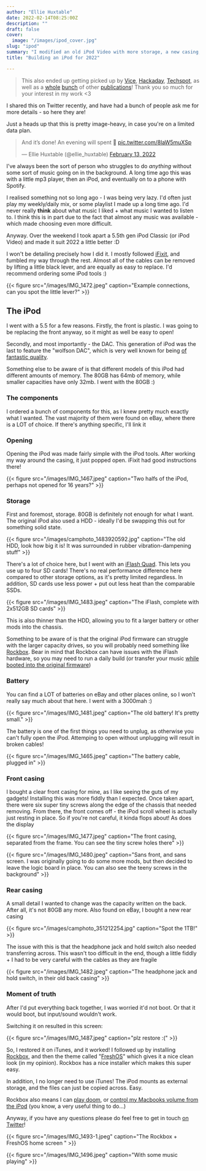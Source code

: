 ```yaml
---
author: "Ellie Huxtable"
date: 2022-02-14T08:25:00Z
description: ""
draft: false
cover:
  image: "/images/ipod_cover.jpg"
slug: "ipod"
summary: "I modified an old iPod Video with more storage, a new casing, and more battery life. Also some fancy software :)"
title: "Building an iPod for 2022"

---
```





> This also ended up getting picked up by [Vice](https://www.vice.com/en/article/qjbexd/a-software-engineer-upgraded-an-old-ipod-for-2022), [Hackaday](https://hackaday.com/2022/02/16/classic-ipods-are-super-upgradeable-in-2022/), [Techspot](https://www.techspot.com/community/topics/breathing-new-life-into-an-old-ipod-with-a-few-thoughtful-upgrades.273895/), as well as a [whole](https://www.xataka.com/musica/este-fantastico-ipod-tuneado-demuestra-que-amor-reproductores-mp3-antano-sigue-muy-vivo)  [bunch](https://www.macobserver.com/news/engineer-upgraded-ipod-video/) of other [publications](https://blog.adafruit.com/2022/02/16/building-an-ipod-for-2022-apple-aipod-ellie_huxtable/)! Thank you so much for your interest in my work <3

I shared this on Twitter recently, and have had a bunch of people ask me for more details - so here they are!

Just a heads up that this is pretty image-heavy, in case you're on a limited data plan.

<blockquote class="twitter-tweet"><p lang="en" dir="ltr">And it’s done! An evening will spent 🥰 <a href="https://t.co/8laW5muXSp">pic.twitter.com/8laW5muXSp</a></p>&mdash; Ellie Huxtable (@ellie_huxtable) <a href="https://twitter.com/ellie_huxtable/status/1492989732002877443?ref_src=twsrc%5Etfw">February 13, 2022</a></blockquote>
<script async src="https://platform.twitter.com/widgets.js" charset="utf-8"></script>

I've always been the sort of person who struggles to do _anything_ without some sort of music going on in the background. A long time ago this was with a little mp3 player, then an iPod, and eventually on to a phone with Spotify.

I realised something not so long ago - I was being very lazy. I'd often just play my weekly/daily mix, or some playlist I made up a long time ago. I'd never really **think** about what music I liked + what music I wanted to listen to. I think this is in part due to the fact that almost any music was available - which made choosing even more difficult.

Anyway. Over the weekend I took apart a 5.5th gen iPod Classic (or iPod Video) and made it suit 2022 a little better :D

I won't be detailing precisely how I did it. I mostly followed [iFixit](https://www.ifixit.com/Device/iPod_5th_Generation_%28Video%29), and fumbled my way through the rest. Almost all of the cables can be removed by lifting a little black lever, and are equally as easy to replace. I'd recommend ordering some iPod tools :)

{{< figure src="/images/IMG_1472.jpeg" caption="Example connections, can you spot the little lever?" >}}

## The iPod

I went with a 5.5 for a few reasons. Firstly, the front is plastic. I was going to be replacing the front anyway, so it might as well be easy to open!

Secondly, and most importantly - the DAC. This generation of iPod was the last to feature the "wolfson DAC", which is very well known for being [of fantastic quality](https://www.macintoshhowto.com/ipod/which-ipod-has-the-best-audio-quality.html/2).

Something else to be aware of is that different models of this iPod had different amounts of memory. The 80GB has 64mb of memory, while smaller capacities have only 32mb. I went with the 80GB :)

### The components

I ordered a bunch of components for this, as I knew pretty much exactly what I wanted. The vast majority of them were found on eBay, where there is a LOT of choice. If there's anything specific, I'll link it

### Opening

Opening the iPod was made fairly simple with the iPod tools. After working my way around the casing, it just popped open. iFixit had good instructions there!

{{< figure src="/images/IMG_1467.jpeg" caption="Two halfs of the iPod, perhaps not opened for 16 years?" >}}

### Storage

First and foremost, storage. 80GB is definitely not enough for what I want. The original iPod also used a HDD - ideally I'd be swapping this out for something solid state.

{{< figure src="/images/camphoto_1483920592.jpg" caption="The old HDD, look how big it is! It was surrounded in rubber vibration-dampening stuff" >}}

There's a lot of choice here, but I went with an [iFlash Quad](https://www.iflash.xyz/store/iflash-quad/). This lets you use up to four SD cards! There's no real performance difference here compared to other storage options, as it's pretty limited regardless. In addition, SD cards use less power + put out less heat than the comparable SSDs.

{{< figure src="/images/IMG_1483.jpeg" caption="The iFlash, complete with 2x512GB SD cards" >}}

This is also thinner than the HDD, allowing you to fit a larger battery or other mods into the chassis.

Something to be aware of is that the original iPod firmware can struggle with the larger capacity drives, so you will probably need something like [Rockbox](https://www.rockbox.org/). Bear in mind that Rockbox can have issues with the iFlash hardware, so you may need to run a daily build (or transfer your music [while booted into the original firmware](https://www.rockbox.org/wiki/Main/IpodFAQ#How_do_I_start_the_original_Apple_Firmware_63))

### Battery

You can find a LOT of batteries on eBay and other places online, so I won't really say much about that here. I went with a 3000mah :)

{{< figure src="/images/IMG_1481.jpeg" caption="The old battery! It's pretty small." >}}

The battery is one of the first things you need to unplug, as otherwise you can't fully open the iPod. Attemping to open without unplugging will result in broken cables!

{{< figure src="/images/IMG_1465.jpeg" caption="The battery cable, plugged in" >}}

### Front casing

I bought a clear front casing for mine, as I like seeing the guts of my gadgets! Installing this was more fiddly than I expected. Once taken apart, there were six super tiny screws along the edge of the chassis that needed removing. From there, the front comes off - the iPod scroll wheel is actually just resting in place. So if you're not careful, it kinda flops about! As does the display

{{< figure src="/images/IMG_1477.jpeg" caption="The front casing, separated from the frame. You can see the tiny screw holes there" >}}

{{< figure src="/images/IMG_1480.jpeg" caption="Sans front, and sans screen. I was originally going to do some more mods, but then decided to leave the logic board in place. You can also see the teeny screws in the background" >}}

### Rear casing

A small detail I wanted to change was the capacity written on the back. After all, it's not 80GB any more. Also found on eBay, I bought a new rear casing

{{< figure src="/images/camphoto_351212254.jpg" caption="Spot the 1TB!" >}}

The issue with this is that the headphone jack and hold switch also needed transferring across. This wasn't too difficult in the end, though a little fiddly + I had to be very careful with the cables as they are fragile

{{< figure src="/images/IMG_1482.jpeg" caption="The headphone jack and hold switch, in their old back casing" >}}

### Moment of truth

After I'd put everything back together, I was worried it'd not boot. Or that it would boot, but input/sound wouldn't work.

Switching it on resulted in this screen:

{{< figure src="/images/IMG_1487.jpeg" caption="plz restore :(" >}}

So, I restored it on iTunes, and it worked! I followed up by installing [Rockbox](https://rockbox.org), and then the theme called "[FreshOS](https://forums.rockbox.org/index.php?topic=53574.0)" which gives it a nice clean look (in my opinion). Rockbox has a nice installer which makes this super easy.

In addition, I no longer need to use iTunes! The iPod mounts as external storage, and the files can just be copied across. Easy.

Rockbox also means I can [play doom](https://twitter.com/ellie_huxtable/status/1493172771790245890?s=20&t=C9L2RYcRdfT7aPmvmQqJmw), or [control my Macbooks volume from the iPod](https://twitter.com/ellie_huxtable/status/1492989855101509634?s=20&t=C9L2RYcRdfT7aPmvmQqJmw) (you know, a very useful thing to do...)

Anyway, if you have any questions please do feel free to get in touch [on Twitter](https://twitter.com/ellie_huxtable)!



{{< figure src="/images/IMG_1493-1.jpeg" caption="The Rockbox + FreshOS home screen&nbsp;" >}}

{{< figure src="/images/IMG_1496.jpeg" caption="With some music playing" >}}



